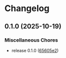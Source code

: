 # Changelog

## 0.1.0 (2025-10-19)


### Miscellaneous Chores

* release 0.1.0 ([65605e2](https://github.com/johnrdoty92/resume-generator/commit/65605e237e058ad6fc8b6aa2852cea4d9e8dc20f))
